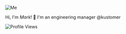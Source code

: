 ![Me](https://i.imgur.com/l6xOtsF.jpg)

Hi, I'm _Mark_! 👋
I'm an engineering manager @kustomer

![Profile Views](https://hitcounter.pythonanywhere.com/count/tag.svg?url=https%3A%2F%2Fgithub.com%2FMarkWaldron)

